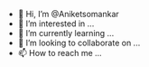 - 👋 Hi, I’m @Aniketsomankar
- 👀 I’m interested in ...
- 🌱 I’m currently learning ...
- 💞️ I’m looking to collaborate on ...
- 📫 How to reach me ...

<!---
Aniketsomankar/Aniketsomankar is a ✨ special ✨ repository because its `README.md` (this file) appears on your GitHub profile.
You can click the Preview link to take a look at your changes.
--->
